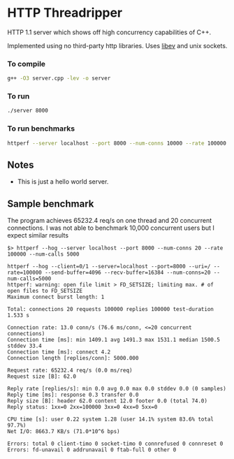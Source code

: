 # HTTP Threadripper

HTTP 1.1 server which shows off high concurrency capabilities of C++.

Implemented using no third-party http libraries.
Uses [libev](https://github.com/enki/libev) and unix sockets.

### To compile

```bash
g++ -O3 server.cpp -lev -o server
```

### To run

```bash
./server 8000
```

### To run benchmarks

```bash
httperf --server localhost --port 8000 --num-conns 10000 --rate 100000
```

## Notes
 - This is just a hello world server.


## Sample benchmark

The program achieves 65232.4 req/s on one thread and 20 concurrent connections.
I was not able to benchmark 10,000 concurrent users but I expect similar results

```
$> httperf --hog --server localhost --port 8000 --num-conns 20 --rate 100000 --num-calls 5000

httperf --hog --client=0/1 --server=localhost --port=8000 --uri=/ --rate=100000 --send-buffer=4096 --recv-buffer=16384 --num-conns=20 --num-calls=5000
httperf: warning: open file limit > FD_SETSIZE; limiting max. # of open files to FD_SETSIZE
Maximum connect burst length: 1

Total: connections 20 requests 100000 replies 100000 test-duration 1.533 s

Connection rate: 13.0 conn/s (76.6 ms/conn, <=20 concurrent connections)
Connection time [ms]: min 1409.1 avg 1491.3 max 1531.1 median 1500.5 stddev 33.4
Connection time [ms]: connect 4.2
Connection length [replies/conn]: 5000.000

Request rate: 65232.4 req/s (0.0 ms/req)
Request size [B]: 62.0

Reply rate [replies/s]: min 0.0 avg 0.0 max 0.0 stddev 0.0 (0 samples)
Reply time [ms]: response 0.3 transfer 0.0
Reply size [B]: header 62.0 content 12.0 footer 0.0 (total 74.0)
Reply status: 1xx=0 2xx=100000 3xx=0 4xx=0 5xx=0

CPU time [s]: user 0.22 system 1.28 (user 14.1% system 83.6% total 97.7%)
Net I/O: 8663.7 KB/s (71.0*10^6 bps)

Errors: total 0 client-timo 0 socket-timo 0 connrefused 0 connreset 0
Errors: fd-unavail 0 addrunavail 0 ftab-full 0 other 0
```
